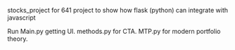 stocks_project for 641 project to show how flask (python) can integrate with javascript

Run Main.py getting UI. 
methods.py for CTA.
MTP.py for modern portfolio theory.
